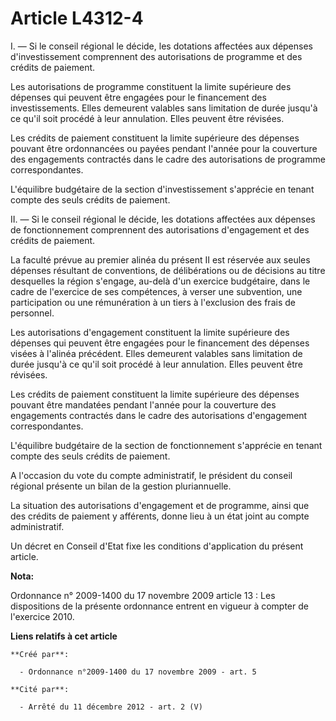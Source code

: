 # Article L4312-4

I. ― Si le conseil régional le décide, les dotations affectées aux dépenses d'investissement comprennent des autorisations de
programme et des crédits de paiement. 

Les autorisations de programme constituent la limite supérieure des dépenses qui peuvent être engagées pour le financement
des investissements. Elles demeurent valables sans limitation de durée jusqu'à ce qu'il soit procédé à leur annulation. Elles
peuvent être révisées. 

Les crédits de paiement constituent la limite supérieure des dépenses pouvant être ordonnancées ou payées pendant l'année
pour la couverture des engagements contractés dans le cadre des autorisations de programme correspondantes. 

L'équilibre budgétaire de la section d'investissement s'apprécie en tenant compte des seuls crédits de paiement. 

II. ― Si le conseil régional le décide, les dotations affectées aux dépenses de fonctionnement comprennent des autorisations
d'engagement et des crédits de paiement. 

La faculté prévue au premier alinéa du présent II est réservée aux seules dépenses résultant de conventions, de délibérations
ou de décisions au titre desquelles la région s'engage, au-delà d'un exercice budgétaire, dans le cadre de l'exercice de ses
compétences, à verser une subvention, une participation ou une rémunération à un tiers à l'exclusion des frais de personnel. 

Les autorisations d'engagement constituent la limite supérieure des dépenses qui peuvent être engagées pour le financement
des dépenses visées à l'alinéa précédent. Elles demeurent valables sans limitation de durée jusqu'à ce qu'il soit procédé à
leur annulation. Elles peuvent être révisées. 

Les crédits de paiement constituent la limite supérieure des dépenses pouvant être mandatées pendant l'année pour la
couverture des engagements contractés dans le cadre des autorisations d'engagement correspondantes. 

L'équilibre budgétaire de la section de fonctionnement s'apprécie en tenant compte des seuls crédits de paiement. 

A l'occasion du vote du compte administratif, le président du conseil régional présente un bilan de la gestion
pluriannuelle. 

La situation des autorisations d'engagement et de programme, ainsi que des crédits de paiement y afférents, donne lieu à un
état joint au compte administratif. 

Un décret en Conseil d'Etat fixe les conditions d'application du présent article.

**Nota:**

Ordonnance n° 2009-1400 du 17 novembre 2009 article 13 : Les dispositions de la présente ordonnance entrent en vigueur à
compter de l'exercice 2010.

**Liens relatifs à cet article**

	**Créé par**:

	  - Ordonnance n°2009-1400 du 17 novembre 2009 - art. 5

	**Cité par**:

	  - Arrêté du 11 décembre 2012 - art. 2 (V)
